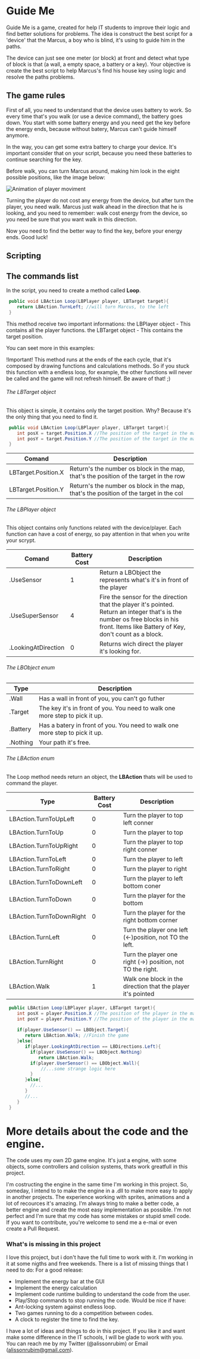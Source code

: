 # Guide Me
Guide Me is a game, created for help IT students to improve their logic and find better solutions for problems.
The idea is construct the best script for a 'device' that the Marcus, a boy who is blind, it's using to guide him in the paths.

The device can just see one meter (or block) at front and detect what type of block is that (a wall, a empty space, a battery or a key). Your objective is create the best script to help Marcus's find his house key using logic and resolve the paths problems.

## The game rules
First of all, you need to understand that the device uses battery to work. So every time that's you walk (or use a device command), the battery goes down. You start with some battery energy and you need get the key before the energy ends, because without batery, Marcus can't guide himself anymore.

In the way, you can get some extra battery to charge your device. It's important consider that on your script, because you need these batteries to continue searching for the key.

Before walk, you can turn Marcus around, making him look in the eight possible positions, like the image below:

![Animation of player moviment](https://github.com/alissonrubim/LazySnake/blob/master/Screenshots/player-animation.gif)

Turning the player do not cost any energy from the device, but after turn the player, you need walk. Marcus just walk ahead in the direction that he is looking, and you need to remember: walk cost energy from the device, so you need be sure that you want walk in this direction.

Now you need to find the better way to find the key, before your energy ends. Good luck!

## Scripting ##



## The commands list
In the script, you need to create a method called **Loop**. 

 ```csharp
  public void LBAction Loop(LBPlayer player, LBTarget target){
     return LBAction.TurnLeft; //will turn Marcus, to the left
  }
 ```

This method receive two important informations:
   the LBPlayer object - This contains all the player functions.
   the LBTarget object - This contains the target position.

You can seet more in this examples:

!Important!
  This method runs at the ends of the each cycle, that it's composed by drawing functions and calculations methods. So if you stuck this function with a endless loop, for example, the other functions will never be called and the game will not refresh himself. Be aware of that! ;)

###### The LBTarget object
  This object is simple, it contains only the target position.
  Why? Because it's the only thing that you need to find it.

 ```csharp
  public void LBAction Loop(LBPlayer player, LBTarget target){
     int posX = target.Position.X //The position of the target in the map
     int posY = target.Position.Y //The position of the target in the map
  }
 ```
 
Comand | Description
------------ | ------------- 
LBTarget.Position.X | Return's the number os block in the map, that's the position of the target in the row
LBTarget.Position.Y | Return's the number os block in the map, that's the position of the target in the col

###### The LBPlayer object
 This object contains only functions related with the device/player.
 Each function can have a cost of energy, so pay attention in that when you write your scrypt.

Comand | Battery Cost | Description
------------ | ------------- | -------------
.UseSensor | 1 | Return a LBObject the represents what's it's in front of the player
.UseSuperSensor | 4 | Fire the sensor for the direction that the player it's pointed. Return an integer that's is the number os free blocks in his front. Items like Battery of Key, don't count as a block.
.LookingAtDirection | 0 | Returns wich direct the player it's looking for.

###### The LBObject enum

Type | Description
------------ | ------------- 
.Wall | Has a wall in front of you, you can't go futher
.Target | The key it's in front of you. You need to walk one more step to pick it up.
.Battery | Has a batery in front of you. You need to walk one more step to pick it up.
.Nothing | Your path it's free.

###### The LBAction enum
The Loop method needs return an object, the **LBAction** thats will be used to command the player.

Type | Battery Cost | Description
------------ | ------------- | -------------
LBAction.TurnToUpLeft | 0 | Turn the player to top left conner
LBAction.TurnToUp | 0 | Turn the player to top
LBAction.TurnToUpRight | 0 | Turn the player to top right conner
LBAction.TurnToLeft | 0  | Turn the player to left
LBAction.TurnToRight | 0 | Turn the player to right
LBAction.TurnToDownLeft | 0 | Turn the player to left bottom coner
LBAction.TurnToDown | 0 | Turn the player for the bottom
LBAction.TurnToDownRight | 0 | Turn the player for the right bottom corner
LBAction.TurnLeft | 0 | Turn the player one left (<-)position, not TO the left.
LBAction.TurnRight | 0 | Turn the player one right (->) position, not TO the right.
LBAction.Walk | 1 | Walk one block in the direction that the player it's pointed


 ```csharp
  public LBAction Loop(LBPlayer player, LBTarget target){
     int posX = player.Position.X //The position of the player in the map
     int posY = player.Position.Y //The position of the player in the map
     
     if(player.UseSensor() == LBObject.Target){
        return LBAction.Walk; //Finish the game
     }else{
        if(player.LookingAtDirection == LBDirections.Left){
          if(player.UseSensor() == LBObject.Nothing)
             return LBAction.Walk;
          if(player.UserSensor() == LBObject.Wall){
              //...some strange logic here
          } 
        }else{
          //...
        }
        //...
     }
  }
 ```


# More details about the code and the engine.
The code uses my own 2D game engine. It's just a engine, with some objects, some controllers and colision systems, thats work greatfull in this project. 

I'm costructing the engine in the same time I'm working in this project. So, someday, I intend to to make the engine in a .dll to make more easy to apply in another projects.
The experience working with sprites, animations and a lot of recources it's amazing. I'm always tring to make a better code, a better engine and create the most easy implementation as possible.
I'm not perfect and I'm sure that my code has some mistakes or stupid smell code. If you want to contribute, you're welcome to send me a e-mai or even create a Pull Request.

### What's is missing in this project
I love this project, but i don't have the full time to work with it. I'm working in it at some nigths and free weekends.
There is a list of missing things that I need to do:
For a good release:
* Implement the energy bar at the GUI
* Implement the energy calculation
* Implement code runtime building to understand the code from the user.
* Play/Stop commands to stop running the code.
Would be nice if have:
* Ant-locking system against endless loop.
* Two games running to do a competition between codes.
* A clock to register the time to find the key.          

I have a lot of ideas and things to do in this project. If you like it and want make some difference in the IT schools, I will be glade to work with you. You can reach me by my Twitter (@alissonrubim) or Email (alissonrubim@gmail.com).
